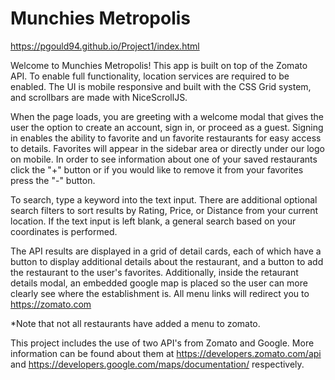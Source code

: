 # Munchies Metropolis
https://pgould94.github.io/Project1/index.html

Welcome to Munchies Metropolis! This app is built on top of the Zomato API. To enable full functionality, location services are required to be enabled. The UI is mobile responsive and built with the CSS Grid system, and scrollbars are made with NiceScrollJS.

When the page loads, you are greeting with a welcome modal that gives the user the option to create an account, sign in, or proceed as a guest. Signing in enables the ability to favorite and un favorite restaurants for easy access to details. Favorites will appear in the sidebar area or directly under our logo on mobile. In order to see information about one of your saved restaurants click the "+" button or if you would like to remove it from your favorites press the "-" button.

To search, type a keyword into the text input. There are additional optional search filters to sort results by Rating, Price, or Distance from your current location. If the text input is left blank, a general search based on your coordinates is performed.

The API results are displayed in a grid of detail cards, each of which have a button to display additional details about the restaurant, and a button to add the restaurant to the user's favorites. Additionally, inside the retaurant details modal, an embedded google map is placed so the user can more clearly see where the establishment is. All menu links will redirect you to https://zomato.com  

*Note that not all restaurants have added a menu to zomato.

This project includes the use of two API's from Zomato and Google. More information can be found about them at https://developers.zomato.com/api and https://developers.google.com/maps/documentation/ respectively.
